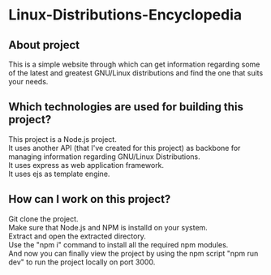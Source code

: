 # Linux-Distributions-Encyclopedia
## About project
This is a simple website through which can get information regarding some of the latest and greatest GNU/Linux distributions and find the one that suits your needs.
## Which technologies are used for building this project?
This project is a Node.js project.<br/>
It uses another API (that I've created for this project) as backbone for managing information regarding GNU/Linux Distributions.<br/>
It uses express as web application framework.<br/>
It uses ejs as template engine.<br/>
## How can I work on this project?
Git clone the project.<br/>
Make sure that Node.js and NPM is installd on your system.<br/>
Extract and open the extracted directory.<br/>
Use the "npm i" command to install all the required npm modules.<br/>
And now you can finally view the project by using the npm script "npm run dev" to run the project locally on port 3000.<br/>

